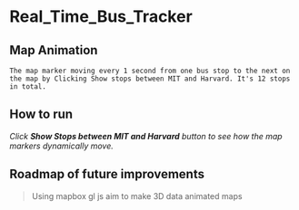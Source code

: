 # Real_Time_Bus_Tracker

## Map Animation 
```The map marker moving every 1 second from one bus stop to the next on the map by Clicking Show stops between MIT and Harvard. It's 12 stops in total.``` 

## How to run 
*Click **Show Stops between MIT and Harvard** button to see how the map markers dynamically move.*

## Roadmap of future improvements
> Using mapbox gl js aim to make 3D data animated maps 
